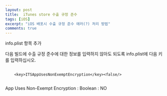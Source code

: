```yaml
---
layout: post
title:  iTunes store 수출 규정 준수
tags: [iOS]
excerpt: "iOS 배포시 수출 규정 준수 에러(?) 처리 방법"
comments: true
---
```


info.plist 항목 추가

다음 빌드에 수출 규정 준수에 대한 정보를 입력하지 않아도 되도록 info.plist에 다음 키를 입력하십시오.

<pre>
  <code class="xml" >
    &#60;key&#62;ITSAppUsesNonExemptEncryption&#60;/key&#62;&#60;false/&#62;
  </code>
</pre>

App Uses Non-Exempt Encryption : Boolean : NO
